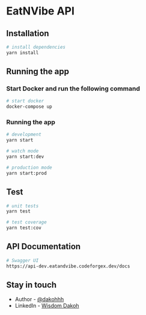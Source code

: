 # EatNVibe API

## Installation

```bash
# install dependencies
yarn install
```

## Running the app

### Start Docker and run the following command

```bash
# start docker
docker-compose up
```

### Running the app

```bash
# development
yarn start

# watch mode
yarn start:dev

# production mode
yarn start:prod
```

## Test

```bash
# unit tests
yarn test

# test coverage
yarn test:cov
```

## API Documentation

```bash
# Swagger UI
https://api-dev.eatandvibe.codeforgex.dev/docs
```


## Stay in touch

-   Author - [@dakohhh](https://github.com/dakohhhh)
-   LinkedIn - [Wisdom Dakoh](https://www.linkedin.com/in/wisdomdakoh/)
